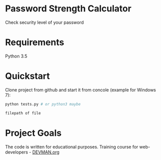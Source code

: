 # Password Strength Calculator

Check security level of your password

# Requirements 

Python 3.5

# Quickstart

Clone project from github and start it from concole (example for Windows 7):

```bash
python tests.py # or python3 maybe
```
```bash
filepath of file
```

# Project Goals

The code is written for educational purposes. Training course for web-developers - [DEVMAN.org](https://devman.org)
